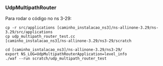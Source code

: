 ### UdpMultipathRouter

Para rodar o código no ns 3-29:


```
cp -r src/applications [caminho_instalacao_ns3]/ns-allinone-3.29/ns-3.29/src/applications
cp udp_multipath_router_test.cc
[caminho_instalacao_ns3]/ns-allinone-3.29/ns3-29/scratch

cd [caminho_isntalacao_ns3]/ns-allinone-3.29/ns3-29/
export NS_LOG=UdpMultipathRouterApplication=level_info
./waf --run scratch/udp_multipath_router_test
```
